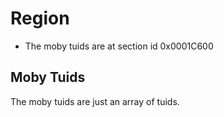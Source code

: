 # Region

* The moby tuids are at section id 0x0001C600

## Moby Tuids

The moby tuids are just an array of tuids.
